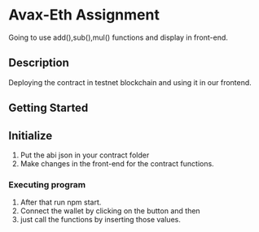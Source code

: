 # Avax-Eth Assignment

Going to use add(),sub(),mul() functions and display in front-end.

## Description

Deploying the contract in testnet blockchain and using it in our frontend.

## Getting Started

## Initialize

1. Put the abi json in your contract folder 
2. Make changes in the front-end for the contract functions.

### Executing program

1. After that run npm start.
2. Connect the wallet by clicking on the button and then 
3. just call the functions by inserting those values.
